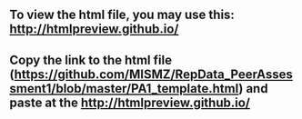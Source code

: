 ## To view the html file, you may use this: http://htmlpreview.github.io/
## Copy the link to the html file (https://github.com/MISMZ/RepData_PeerAssessment1/blob/master/PA1_template.html) and paste at the http://htmlpreview.github.io/
